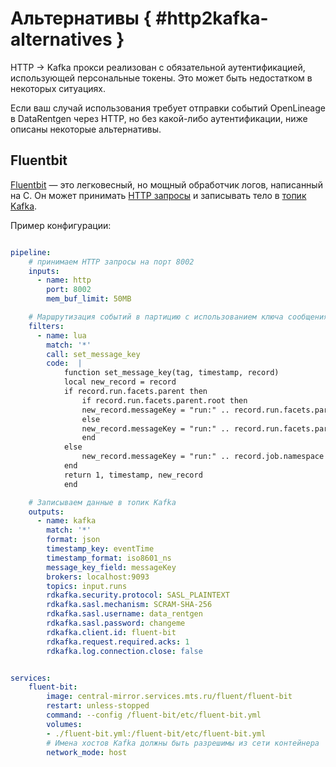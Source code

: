# Альтернативы { #http2kafka-alternatives }

HTTP → Kafka прокси реализован с обязательной аутентификацией, использующей персональные токены. Это может быть недостатком в некоторых ситуациях.

Если ваш случай использования требует отправки событий OpenLineage в DataRentgen через HTTP, но без какой-либо аутентификации, ниже описаны некоторые альтернативы.

## Fluentbit

[Fluentbit](https://fluentbit.io/) — это легковесный, но мощный обработчик логов, написанный на C.
Он может принимать [HTTP запросы](https://docs.fluentbit.io/manual/data-pipeline/inputs/http) и записывать тело в [топик Kafka](https://docs.fluentbit.io/manual/data-pipeline/outputs/kafka).

Пример конфигурации:

```yaml title="fluent-bit.yml"

pipeline:
    # принимаем HTTP запросы на порт 8002
    inputs:
      - name: http
        port: 8002
        mem_buf_limit: 50MB

    # Маршрутизация событий в партицию с использованием ключа сообщения
    filters:
      - name: lua
        match: '*'
        call: set_message_key
        code:  |
            function set_message_key(tag, timestamp, record)
            local new_record = record
            if record.run.facets.parent then
                if record.run.facets.parent.root then
                new_record.messageKey = "run:" .. record.run.facets.parent.root.job.namespace .. "/" .. record.run.facets.parent.root.job.name
                else
                new_record.messageKey = "run:" .. record.run.facets.parent.job.namespace .. "/" .. record.run.facets.parent.job.name
                end
            else
                new_record.messageKey = "run:" .. record.job.namespace .. "/" .. record.job.name
            end
            return 1, timestamp, new_record
            end

    # Записываем данные в топик Kafka
    outputs:
      - name: kafka
        match: '*'
        format: json
        timestamp_key: eventTime
        timestamp_format: iso8601_ns
        message_key_field: messageKey
        brokers: localhost:9093
        topics: input.runs
        rdkafka.security.protocol: SASL_PLAINTEXT
        rdkafka.sasl.mechanism: SCRAM-SHA-256
        rdkafka.sasl.username: data_rentgen
        rdkafka.sasl.password: changeme
        rdkafka.client.id: fluent-bit
        rdkafka.request.required.acks: 1
        rdkafka.log.connection.close: false
```

```yaml title="docker-compose.yml"

services:
    fluent-bit:
        image: central-mirror.services.mts.ru/fluent/fluent-bit
        restart: unless-stopped
        command: --config /fluent-bit/etc/fluent-bit.yml
        volumes:
        - ./fluent-bit.yml:/fluent-bit/etc/fluent-bit.yml
        # Имена хостов Kafka должны быть разрешимы из сети контейнера
        network_mode: host
```
